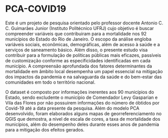 # PCA-COVID19

Este é um projeto de pesquisa orientado pelo professor docente Antonio C. C. Guimarães Junior (Instituto Politécnico UFRJ) cujo objetivo é buscar compreender variáveis que contribuiram para a mortalidade nos 92 municípios do Estado do Rio de Janeiro. O escopo da análise engloba variáveis sociais, econômicas, demográficas, além de acesso à saúde e a serviços de saneamento básico. Além disso, o presente estudo visa contribuir para a formulação de políticas públicas mais eficazes, passíveis de customização conforme as especificidades identificadas em cada município. A compreensão aprofundada dos fatores determinantes da mortalidade em âmbito local desempenha um papel essencial na mitigação dos impactos da pandemia e na salvaguarda da saúde e do bem-estar das comunidades em todo o território nacional.

O dataset é composto por informações inerentes aos 90 municípios do Estado, sendo excludente o município de Comendador Levy Gasparian e Vila das Flores por não possuirem informações do número de óbtidos por Covid-19 até a data presente da pesquisa. Além do modelo PCA desenvolvido, foram elaborados alguns mapas de georreferenciamento no QGIS que demostra, a nivel de escala de cores, a taxa de mortalidade dos municípios, além do desempenho deles durante esses anos de pandemia para a mitigação dos efeitos gerados.  



